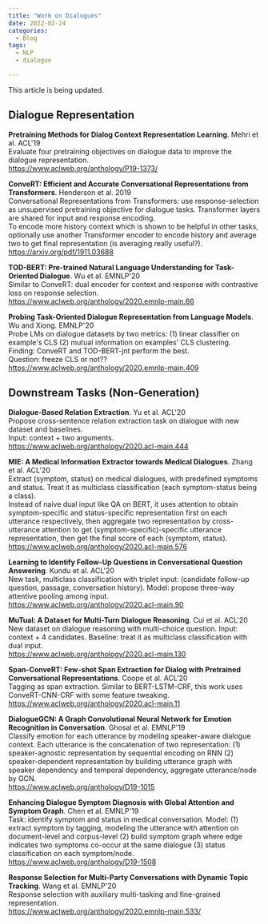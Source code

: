 ```yaml
---
title: "Work on Dialogues"
date: 2022-02-24
categories:
  - Blog
tags:
  - NLP
  - dialogue

---
```


This article is being updated.

## Dialogue Representation

**Pretraining Methods for Dialog Context Representation Learning**. Mehri et al. ACL'19\
Evaluate four pretraining objectives on dialogue data to improve the dialogue representation.\
<https://www.aclweb.org/anthology/P19-1373/>

**ConveRT: Efficient and Accurate Conversational Representations from Transformers**. Henderson et al. 2019\
Conversational Representations from Transformers: use response-selection as unsupervised pretraining objective for dialogue tasks. Transformer layers are shared for input and response encoding.\
To encode more history context which is shown to be helpful in other tasks, optionally use another Transformer encoder to encode history and average two to get final representation (is averaging really useful?).\
<https://arxiv.org/pdf/1911.03688>

**TOD-BERT: Pre-trained Natural Language Understanding for Task-Oriented Dialogue**. Wu et al. EMNLP'20\
Similar to ConveRT: dual encoder for context and response with contrastive loss on response selection.\
<https://www.aclweb.org/anthology/2020.emnlp-main.66>

**Probing Task-Oriented Dialogue Representation from Language Models**. Wu and Xiong. EMNLP'20\
Probe LMs on dialogue datasets by two metrics: (1) linear classifier on example's CLS (2) mutual information on examples' CLS clustering.\
Finding: ConveRT and TOD-BERT-jnt perform the best.\
Question: freeze CLS or not??\
<https://www.aclweb.org/anthology/2020.emnlp-main.409>

## Downstream Tasks (Non-Generation)

**Dialogue-Based Relation Extraction**. Yu et al. ACL'20\
Propose cross-sentence relation extraction task on dialogue with new dataset and baselines.\
Input: context + two arguments.\
<https://www.aclweb.org/anthology/2020.acl-main.444>

**MIE: A Medical Information Extractor towards Medical Dialogues**. Zhang et al. ACL'20\
Extract (symptom, status) on medical dialogues, with predefined symptoms and status. Treat it as multiclass classification (each symptom-status being a class).\
Instead of naive dual input like QA on BERT, it uses attention to obtain symptom-specific and status-specific representation first on each utterance respectively, then aggregate two representation by cross-utterance attention to get (symptom-specific)-specific utterance representation, then get the final score of each (symptom, status).\
<https://www.aclweb.org/anthology/2020.acl-main.576>

**Learning to Identify Follow-Up Questions in Conversational Question Answering**. Kundu et al. ACL'20\
New task, multiclass classification with triplet input: (candidate follow-up question, passage, conversation history). Model: propose three-way attentive pooling among input.\
<https://www.aclweb.org/anthology/2020.acl-main.90>

**MuTual: A Dataset for Multi-Turn Dialogue Reasoning**. Cui et al. ACL'20\
New dataset on dialogue reasoning with multi-choice question. Input: context + 4 candidates. Baseline: treat it as multiclass classification with dual input.\
<https://www.aclweb.org/anthology/2020.acl-main.130>

**Span-ConveRT: Few-shot Span Extraction for Dialog with Pretrained Conversational Representations**. Coope et al. ACL'20\
Tagging as span extraction. Similar to BERT-LSTM-CRF, this work uses ConveRT-CNN-CRF with some feature tweaking.\
<https://www.aclweb.org/anthology/2020.acl-main.11>

**DialogueGCN: A Graph Convolutional Neural Network for Emotion Recognition in Conversation**. Ghosal et al. EMNLP'19\
Classify emotion for each utterance by modeling speaker-aware dialogue context. Each utterance is the concatenation of two representation: (1) speaker-agnostic representation by sequential encoding on RNN (2) speaker-dependent representation by building utterance graph with speaker dependency and temporal dependency, aggregate utterance/node by GCN.\
<https://www.aclweb.org/anthology/D19-1015>

**Enhancing Dialogue Symptom Diagnosis with Global Attention and Symptom Graph**. Chen et al. EMNLP'19\
Task: identify symptom and status in medical conversation. Model: (1) extract symptom by tagging, modeling the utterance with attention on document-level and corpus-level (2) build symptom graph where edge indicates two symptoms co-occur at the same dialogue (3) status classification on each symptom/node.\
<https://www.aclweb.org/anthology/D19-1508>

**Response Selection for Multi-Party Conversations with Dynamic Topic Tracking**. Wang et al. EMNLP'20\
Response selection with auxiliary multi-tasking and fine-grained representation.\
<https://www.aclweb.org/anthology/2020.emnlp-main.533/>
